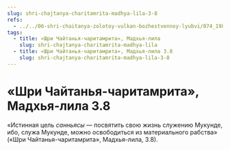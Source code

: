 ```yaml
---
slug: shri-chajtanya-charitamrita-madhya-lila-3-8
refs:
  - ../../06-shri-chaitanya-zolotoy-vulkan-bozhestvennoy-lyubvi/074_1983-01-15_sridharmj_sanyasa_mahaprabhu_part2.md
tags:
  - title: «Шри Чайтанья-чаритамрита», Мадхья-лила
    slug: shri-chajtanya-charitamrita-madhya-lila
  - title: «Шри Чайтанья-чаритамрита», Мадхья-лила 3.8
    slug: shri-chajtanya-charitamrita-madhya-lila-3-8
---
```


# «Шри Чайтанья-чаритамрита», Мадхья-лила 3.8

«Истинная цель *санньясы* — посвятить свою жизнь служению Мукунде, ибо, служа Мукунде, можно освободиться из материального рабства» («Шри Чайтанья-чаритамрита», Мадхья-лила, 3.8).

